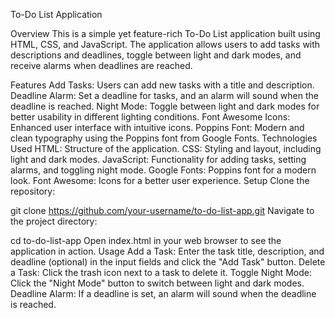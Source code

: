 To-Do List Application

Overview
This is a simple yet feature-rich To-Do List application built using HTML, CSS, and JavaScript. The application allows users to add tasks with descriptions and deadlines, toggle between light and dark modes, and receive alarms when deadlines are reached.

Features
Add Tasks: Users can add new tasks with a title and description.
Deadline Alarm: Set a deadline for tasks, and an alarm will sound when the deadline is reached.
Night Mode: Toggle between light and dark modes for better usability in different lighting conditions.
Font Awesome Icons: Enhanced user interface with intuitive icons.
Poppins Font: Modern and clean typography using the Poppins font from Google Fonts.
Technologies Used
HTML: Structure of the application.
CSS: Styling and layout, including light and dark modes.
JavaScript: Functionality for adding tasks, setting alarms, and toggling night mode.
Google Fonts: Poppins font for a modern look.
Font Awesome: Icons for a better user experience.
Setup
Clone the repository:

git clone https://github.com/your-username/to-do-list-app.git
Navigate to the project directory:

cd to-do-list-app
Open index.html in your web browser to see the application in action.
Usage
Add a Task: Enter the task title, description, and deadline (optional) in the input fields and click the "Add Task" button.
Delete a Task: Click the trash icon next to a task to delete it.
Toggle Night Mode: Click the "Night Mode" button to switch between light and dark modes.
Deadline Alarm: If a deadline is set, an alarm will sound when the deadline is reached.

